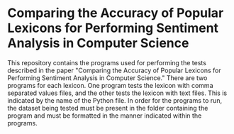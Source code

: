 # Comparing the Accuracy of Popular Lexicons for Performing Sentiment Analysis in Computer Science
This repository contains the programs used for performing the tests described in the paper "Comparing the Accuracy of Popular Lexicons for Performing Sentiment Analysis in Computer Science."
There are two programs for each lexicon. One program tests the lexicon with comma separated values files, and the other tests the lexicon with text files. This is indicated by the name of the Python file.
In order for the programs to run, the dataset being tested must be present in the folder containing the program and must be formatted in the manner indicated within the programs.
